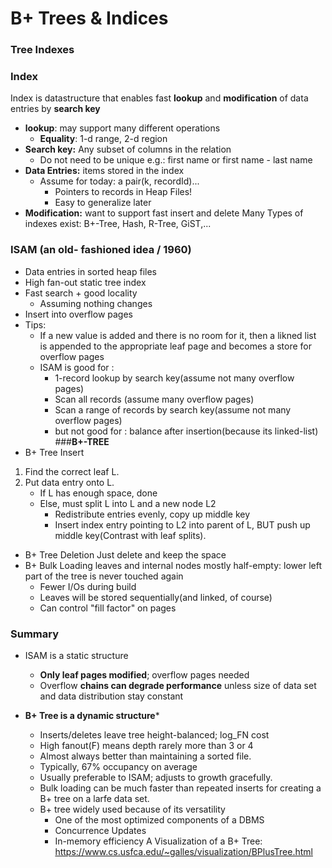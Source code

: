 # B+ Trees & Indices
### Tree Indexes
### Index
Index is datastructure that enables fast **lookup** and **modification** of data entries by **search key**
- **lookup**: may support many different operations
   - **Equality**: 1-d range, 2-d region
- **Search key:** Any subset of columns in the relation
   - Do not need to be unique e.g.: first name or first name - last name
- **Data Entries:** items stored in the index
   - Assume for today: a pair(k, recordId)...
      - Pointers to records in Heap Files!
      - Easy to generalize later
- **Modification:** want to support fast insert and delete
Many Types of indexes exist: B+-Tree, Hash, R-Tree, GiST,...
### ISAM (an old- fashioned idea / 1960)
- Data entries in sorted heap files
- High fan-out static tree index
- Fast search + good locality
   - Assuming nothing changes
- Insert into overflow pages
- Tips:
   - If a new value is added and there is no room for it, then a likned list is appended to the appropriate leaf page and becomes a store for overflow pages
   - ISAM is good for : 
      - 1-record lookup by search key(assume not many overflow pages)
      - Scan all records (assume many overflow pages)
      - Scan a range of records by search key(assume not many overflow pages)
      - but not good for : balance after insertion(because its linked-list)
###**B+-TREE** 
- B+ Tree Insert
1. Find the correct leaf L.
2. Put data entry onto L.
   - If L has enough space, done
   - Else, must split L into L and a new node L2
      - Redistribute entries evenly, copy up middle key
      - Insert index entry pointing to L2 into parent of L, BUT push up middle key(Contrast with leaf splits).
- B+ Tree Deletion
   Just delete and keep the space
- B+ Bulk Loading
  leaves and internal nodes mostly half-empty: lower left part of the tree is never touched again
  - Fewer I/Os during build
  - Leaves will be stored sequentially(and linked, of course)
  - Can control "fill factor" on pages
### **Summary**
- ISAM is a static structure
   - **Only leaf pages modified**; overflow pages needed
   - Overflow **chains can degrade performance** unless size of data set and data distribution stay constant

-  **B+ Tree is a dynamic structure***
   - Inserts/deletes leave tree height-balanced; log_FN cost
   - High fanout(F) means depth rarely more than 3 or 4
   - Almost always better than maintaining a sorted file.
   - Typically, 67% occupancy on average
   - Usually preferable to ISAM; adjusts to growth gracefully.
   - Bulk loading can be much faster than repeated inserts for creating a B+ tree on a larfe data set.
   - B+ tree widely used because of its versatility
      - One of the most optimized components of a DBMS
      - Concurrence Updates
      - In-memory efficiency
A Visualization of a B+ Tree: https://www.cs.usfca.edu/~galles/visualization/BPlusTree.html
